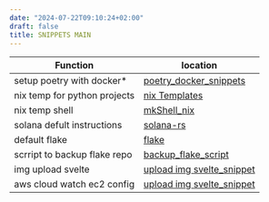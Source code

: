 ```yaml
---
date: "2024-07-22T09:10:24+02:00"
draft: false
title: SNIPPETS MAIN
---
```


| Function                     | location                                                                          |
|------------------------------|-----------------------------------------------------------------------------------|
| setup poetry with docker\*   | [poetry_docker_snippets](/code_snippets/poetry_docker_snippets)       |
| nix temp for python projects | [nix Templates](/code_snippets/nix_Templates)                         |
| nix temp shell               | [mkShell_nix](/code_snippets/mkShell_nix)                             |
| solana defult instructions   | [solana-rs](/code_snippets/solana-rs)                                 |
| default flake                | [flake](/code_snippets/flake)                                         |
| scrript to backup flake repo | [backup_flake_script](/code_snippets/backup_flake_script)             |
| img upload svelte            | [upload img svelte_snippet](/code_snippets/upload_img_svelte_snippet) |
| aws cloud watch ec2 config   | [upload img svelte_snippet](/code_snippets/cloud_watch_config)        |
